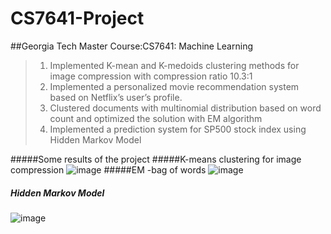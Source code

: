 # CS7641-Project
##Georgia Tech Master Course:CS7641: Machine Learning  
> 1. Implemented K-mean and K-medoids clustering methods for image compression with compression ratio 10.3:1
> 2. Implemented a personalized movie recommendation system based on Netflix’s user’s profile.
> 3. Clustered documents with multinomial distribution based on word count and optimized the solution with EM algorithm
> 4. Implemented a prediction system for SP500 stock index using Hidden Markov Model

#####Some results of the project 
#####K-means clustering for image compression
![image](https://cloud.githubusercontent.com/assets/11344309/13301468/13dd38b0-db13-11e5-85ca-cd6bd24649ba.png)
#####EM -bag of words
![image](https://cloud.githubusercontent.com/assets/11344309/13301485/29cea3b6-db13-11e5-8f68-0d1f0022b381.png)
##### Hidden Markov Model
![image](https://cloud.githubusercontent.com/assets/11344309/13301490/2c8ee020-db13-11e5-8a08-f604aa77b902.png)
